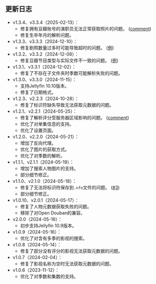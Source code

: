 ## 更新日志
- v1.3.4、v3.3.4（2025-02-13）：
  - 修复拥有豆瓣账号的演职员无法正常获取照片的问题。 ([comment](https://github.com/Xzonn/xzonn.github.io/discussions/22#discussioncomment-12182968))
  - 修复生卒年月的解析问题。
- v1.3.3、v3.3.3（2024-12-10）：
  - 修复剧照数量过多时可能导致超时的问题。 ([例](https://movie.douban.com/subject/26816519/photos?type=S))
- v1.3.2、v3.3.2（2024-12-08）：
  - 修复豆瓣节目类型与实际文件不一致的问题。 ([例](https://movie.douban.com/subject/35952098/))
- v1.3.1、v3.3.1（2024-12-02）：
  - 修复了不存在子文件夹时季数可能解析失败的问题。
- v1.3.0、v3.3.0（2024-11-15）：
  - 支持Jellyfin 10.10版本。
  - 修复了日期格式。
- v1.2.3、v2.2.3（2024-10-28）：
  - 修复了标识符缺失导致无法获取元数据的问题。
- v1.2.1、v2.2.1（2024-05-25）：
  - 修复了解析评分受服务器区域影响的问题。 ([comment](https://github.com/Xzonn/xzonn.github.io/discussions/22#discussioncomment-9545154))
  - 优化了对单集信息的支持。
  - 优化了设置页面。
- v1.2.0、v2.2.0（2024-05-21）：
  - 增加了反向代理。
  - 优化了图片的获取方式。
  - 优化了对季数的解析。
- v1.1.1、v2.1.1（2024-05-19）：
  - 增加了搜索人物图片的支持。
  - 部分细节修正。
- v1.1.0、v2.1.0（2024-05-18）：
  - 修复了无法将标识符保存到`.nfo`文件的问题。 ([#3](https://github.com/Xzonn/JellyfinPluginDouban/issues/3))
  - 部分细节修正。
- v1.0.10、v2.0.1（2024-05-17）：
  - 修复了人物元数据获取失败的问题。
  - 移除了对Open Douban的兼容。
- v2.0.0（2024-05-16）：
  - 初步支持Jellyfin 10.9版本。
- v1.0.9（2024-05-16）：
  - 优化了对含有多季的影视的搜索。
- v1.0.8（2024-05-14）：
  - 修复了部分没有评分的影视无法获取元数据的问题。
- v1.0.7（2024-02-04）：
  - 修复了影视名称为空时无法获取元数据的问题。
- v1.0.6（2023-11-12）：
  - 优化了对季数和集数的支持。
